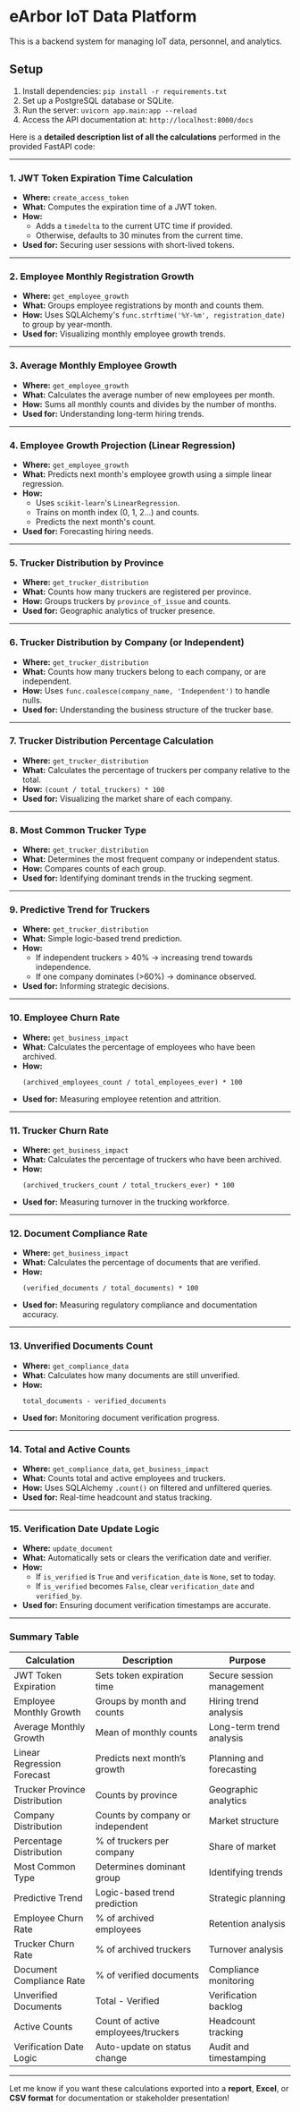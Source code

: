 # eArbor IoT Data Platform

This is a backend system for managing IoT data, personnel, and analytics.

## Setup
1. Install dependencies: `pip install -r requirements.txt`
2. Set up a PostgreSQL database or SQLite.
3. Run the server: `uvicorn app.main:app --reload`
4. Access the API documentation at: `http://localhost:8000/docs`


Here is a **detailed description list of all the calculations** performed in the provided FastAPI code:

---

### 1. **JWT Token Expiration Time Calculation**
- **Where:** `create_access_token`
- **What:** Computes the expiration time of a JWT token.
- **How:** 
  - Adds a `timedelta` to the current UTC time if provided.
  - Otherwise, defaults to 30 minutes from the current time.
- **Used for:** Securing user sessions with short-lived tokens.

---

### 2. **Employee Monthly Registration Growth**
- **Where:** `get_employee_growth`
- **What:** Groups employee registrations by month and counts them.
- **How:** Uses SQLAlchemy's `func.strftime('%Y-%m', registration_date)` to group by year-month.
- **Used for:** Visualizing monthly employee growth trends.

---

### 3. **Average Monthly Employee Growth**
- **Where:** `get_employee_growth`
- **What:** Calculates the average number of new employees per month.
- **How:** Sums all monthly counts and divides by the number of months.
- **Used for:** Understanding long-term hiring trends.

---

### 4. **Employee Growth Projection (Linear Regression)**
- **Where:** `get_employee_growth`
- **What:** Predicts next month's employee growth using a simple linear regression.
- **How:** 
  - Uses `scikit-learn`'s `LinearRegression`.
  - Trains on month index (0, 1, 2...) and counts.
  - Predicts the next month's count.
- **Used for:** Forecasting hiring needs.

---

### 5. **Trucker Distribution by Province**
- **Where:** `get_trucker_distribution`
- **What:** Counts how many truckers are registered per province.
- **How:** Groups truckers by `province_of_issue` and counts.
- **Used for:** Geographic analytics of trucker presence.

---

### 6. **Trucker Distribution by Company (or Independent)**
- **Where:** `get_trucker_distribution`
- **What:** Counts how many truckers belong to each company, or are independent.
- **How:** Uses `func.coalesce(company_name, 'Independent')` to handle nulls.
- **Used for:** Understanding the business structure of the trucker base.

---

### 7. **Trucker Distribution Percentage Calculation**
- **Where:** `get_trucker_distribution`
- **What:** Calculates the percentage of truckers per company relative to the total.
- **How:** `(count / total_truckers) * 100`
- **Used for:** Visualizing the market share of each company.

---

### 8. **Most Common Trucker Type**
- **Where:** `get_trucker_distribution`
- **What:** Determines the most frequent company or independent status.
- **How:** Compares counts of each group.
- **Used for:** Identifying dominant trends in the trucking segment.

---

### 9. **Predictive Trend for Truckers**
- **Where:** `get_trucker_distribution`
- **What:** Simple logic-based trend prediction.
- **How:** 
  - If independent truckers > 40% → increasing trend towards independence.
  - If one company dominates (>60%) → dominance observed.
- **Used for:** Informing strategic decisions.

---

### 10. **Employee Churn Rate**
- **Where:** `get_business_impact`
- **What:** Calculates the percentage of employees who have been archived.
- **How:**  
  ```
  (archived_employees_count / total_employees_ever) * 100
  ```
- **Used for:** Measuring employee retention and attrition.

---

### 11. **Trucker Churn Rate**
- **Where:** `get_business_impact`
- **What:** Calculates the percentage of truckers who have been archived.
- **How:**  
  ```
  (archived_truckers_count / total_truckers_ever) * 100
  ```
- **Used for:** Measuring turnover in the trucking workforce.

---

### 12. **Document Compliance Rate**
- **Where:** `get_business_impact`
- **What:** Calculates the percentage of documents that are verified.
- **How:**  
  ```
  (verified_documents / total_documents) * 100
  ```
- **Used for:** Measuring regulatory compliance and documentation accuracy.

---

### 13. **Unverified Documents Count**
- **Where:** `get_compliance_data`
- **What:** Calculates how many documents are still unverified.
- **How:**  
  ```
  total_documents - verified_documents
  ```
- **Used for:** Monitoring document verification progress.

---

### 14. **Total and Active Counts**
- **Where:** `get_compliance_data`, `get_business_impact`
- **What:** Counts total and active employees and truckers.
- **How:** Uses SQLAlchemy `.count()` on filtered and unfiltered queries.
- **Used for:** Real-time headcount and status tracking.

---

### 15. **Verification Date Update Logic**
- **Where:** `update_document`
- **What:** Automatically sets or clears the verification date and verifier.
- **How:** 
  - If `is_verified` is `True` and `verification_date` is `None`, set to today.
  - If `is_verified` becomes `False`, clear `verification_date` and `verified_by`.
- **Used for:** Ensuring document verification timestamps are accurate.

---

### Summary Table

| Calculation | Description | Purpose |
|------------|-------------|---------|
| JWT Token Expiration | Sets token expiration time | Secure session management |
| Employee Monthly Growth | Groups by month and counts | Hiring trend analysis |
| Average Monthly Growth | Mean of monthly counts | Long-term trend analysis |
| Linear Regression Forecast | Predicts next month’s growth | Planning and forecasting |
| Trucker Province Distribution | Counts by province | Geographic analytics |
| Company Distribution | Counts by company or independent | Market structure |
| Percentage Distribution | % of truckers per company | Share of market |
| Most Common Type | Determines dominant group | Identifying trends |
| Predictive Trend | Logic-based trend prediction | Strategic planning |
| Employee Churn Rate | % of archived employees | Retention analysis |
| Trucker Churn Rate | % of archived truckers | Turnover analysis |
| Document Compliance Rate | % of verified documents | Compliance monitoring |
| Unverified Documents | Total - Verified | Verification backlog |
| Active Counts | Count of active employees/truckers | Headcount tracking |
| Verification Date Logic | Auto-update on status change | Audit and timestamping |

---

Let me know if you want these calculations exported into a **report**, **Excel**, or **CSV format** for documentation or stakeholder presentation!
